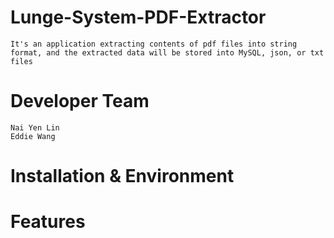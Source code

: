 # Lunge-System-PDF-Extractor 
    It's an application extracting contents of pdf files into string format, and the extracted data will be stored into MySQL, json, or txt files
# Developer Team
    Nai Yen Lin
    Eddie Wang
# Installation & Environment


# Features
